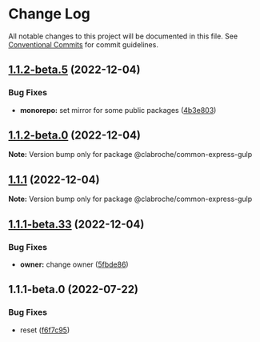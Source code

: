 # Change Log

All notable changes to this project will be documented in this file.
See [Conventional Commits](https://conventionalcommits.org) for commit guidelines.

## [1.1.2-beta.5](https://github.com/clabroche/monorepo/compare/v1.1.2-beta.4...v1.1.2-beta.5) (2022-12-04)

### Bug Fixes

* **monorepo:** set mirror for some public packages ([4b3e803](https://github.com/clabroche/monorepo/commit/4b3e803093d6cfa6aeff0942da23d9a460fe2b00))

## [1.1.2-beta.0](https://github.com/clabroche/monorepo/compare/v1.1.1...v1.1.2-beta.0) (2022-12-04)

**Note:** Version bump only for package @clabroche/common-express-gulp

## [1.1.1](https://github.com/clabroche/monorepo/compare/v1.1.1-beta.34...v1.1.1) (2022-12-04)

**Note:** Version bump only for package @clabroche/common-express-gulp

## [1.1.1-beta.33](https://github.com/clabroche/monorepo/compare/v1.1.1-beta.32...v1.1.1-beta.33) (2022-12-04)

### Bug Fixes

* **owner:** change owner ([5fbde86](https://github.com/clabroche/monorepo/commit/5fbde863734787839cd409734ae5871dc5e1772f))

## 1.1.1-beta.0 (2022-07-22)

### Bug Fixes

* reset ([f6f7c95](https://github.com/clabroche/monorepo/commit/f6f7c951528ccd69d917a951f496ef8a308183c8))
